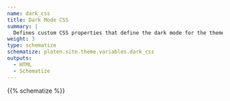 ```yaml
---
name: dark_css
title: Dark Mode CSS
summary: |
  Defines custom CSS properties that define the dark mode for the theme.
weight: 3
type: schematize
schematize: platen.site.theme.variables.dark_css
outputs:
  - HTML
  - Schematize
---
```


{{% schematize %}}
